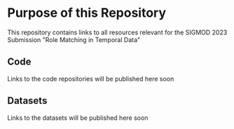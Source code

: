 # Purpose of this Repository
This repository contains links to all resources relevant for the SIGMOD 2023 Submission "Role Matching in Temporal Data"

## Code
Links to the code repositories will be published here soon

## Datasets
Links to the datasets will be published here soon
